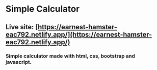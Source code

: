 # Simple Calculator
## Live site: [https://earnest-hamster-eac792.netlify.app/](https://earnest-hamster-eac792.netlify.app/)


### Simple calculator made with html, css, bootstrap and javascript.